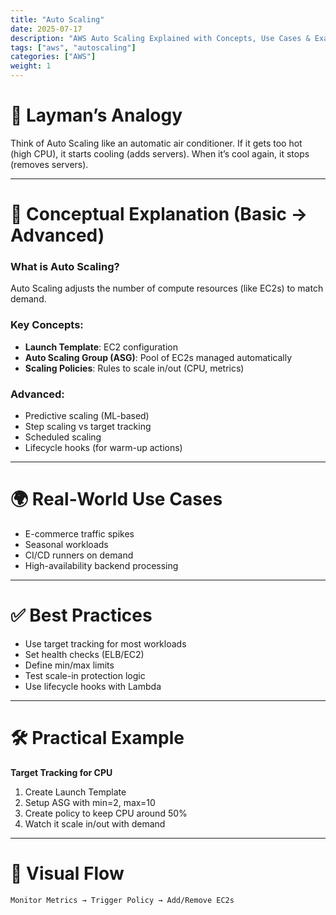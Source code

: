 ```yaml
---
title: "Auto Scaling"
date: 2025-07-17
description: "AWS Auto Scaling Explained with Concepts, Use Cases & Examples"
tags: ["aws", "autoscaling"]
categories: ["AWS"]
weight: 1
---
```


# 🧠 Layman’s Analogy

Think of Auto Scaling like an automatic air conditioner. If it gets too hot (high CPU), it starts cooling (adds servers). When it’s cool again, it stops (removes servers).

---

# 📘 Conceptual Explanation (Basic → Advanced)

### What is Auto Scaling?

Auto Scaling adjusts the number of compute resources (like EC2s) to match demand.

### Key Concepts:
- **Launch Template**: EC2 configuration
- **Auto Scaling Group (ASG)**: Pool of EC2s managed automatically
- **Scaling Policies**: Rules to scale in/out (CPU, metrics)

### Advanced:
- Predictive scaling (ML-based)
- Step scaling vs target tracking
- Scheduled scaling
- Lifecycle hooks (for warm-up actions)

---

# 🌍 Real-World Use Cases

- E-commerce traffic spikes
- Seasonal workloads
- CI/CD runners on demand
- High-availability backend processing

---

# ✅ Best Practices

- Use target tracking for most workloads
- Set health checks (ELB/EC2)
- Define min/max limits
- Test scale-in protection logic
- Use lifecycle hooks with Lambda

---

# 🛠️ Practical Example

**Target Tracking for CPU**

1. Create Launch Template  
2. Setup ASG with min=2, max=10  
3. Create policy to keep CPU around 50%  
4. Watch it scale in/out with demand

---

# 🔀 Visual Flow

```
Monitor Metrics → Trigger Policy → Add/Remove EC2s
```

